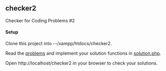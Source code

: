 ## checker2
Checker for Coding Problems #2

#### Setup
Clone this project into --/xampp/htdocs/checker2.

Read the [problems](problems.pdf) and implement your solution functions in [solution.php](solution.php).

Open http://localhost/checker2 in your browser to check your solutions.
